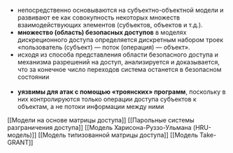 - непосредственно основываются на субъектно-объектной модели и развивают ее как совокупность некоторых множеств взаимодействующих элементов (субъектов, объектов и т.д.).
- **множество (область) безопасных доступов** в моделях дискреционного доступа определяется дискретным набором троек «пользователь (субъект) — поток (операция) — объект».
- исходя из способа представления области безопасного доступа и механизма разрешений на доступ, анализируется и доказывается, что за конечное число переходов система останется в безопасном состоянии<br><br>
-  **уязвимы для атак с помощью «троянских» программ**, поскольку в них контролируются только операции доступа субъектов к объектам, а не потоки информации между ними

[[Модели на основе матрицы доступа]]
[[Парольные системы разграничения доступа]]
[[Модель Харисона-Руззо-Ульмана (HRU-модель)]]
[[Модель типизованной матрицы доступа]]
[[Модель Таke-GRANT]]
